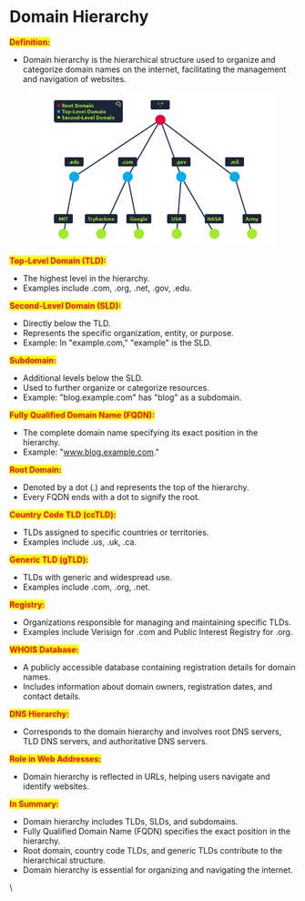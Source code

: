 # Domain Hierarchy

<mark style="color:red;">**Definition:**</mark>

* Domain hierarchy is the hierarchical structure used to organize and categorize domain names on the internet, facilitating the management and navigation of websites.

<figure><img src="../../../../../.gitbook/assets/Capture (23).PNG" alt=""><figcaption></figcaption></figure>

<mark style="color:red;">**Top-Level Domain (TLD):**</mark>

* The highest level in the hierarchy.
* Examples include .com, .org, .net, .gov, .edu.

<mark style="color:red;">**Second-Level Domain (SLD):**</mark>

* Directly below the TLD.
* Represents the specific organization, entity, or purpose.
* Example: In "example.com," "example" is the SLD.

<mark style="color:red;">**Subdomain:**</mark>

* Additional levels below the SLD.
* Used to further organize or categorize resources.
* Example: "blog.example.com" has "blog" as a subdomain.

<mark style="color:red;">**Fully Qualified Domain Name (FQDN):**</mark>

* The complete domain name specifying its exact position in the hierarchy.
* Example: "www.blog.example.com."

<mark style="color:red;">**Root Domain:**</mark>

* Denoted by a dot (.) and represents the top of the hierarchy.
* Every FQDN ends with a dot to signify the root.

<mark style="color:red;">**Country Code TLD (ccTLD):**</mark>

* TLDs assigned to specific countries or territories.
* Examples include .us, .uk, .ca.

<mark style="color:red;">**Generic TLD (gTLD):**</mark>

* TLDs with generic and widespread use.
* Examples include .com, .org, .net.

<mark style="color:red;">**Registry:**</mark>

* Organizations responsible for managing and maintaining specific TLDs.
* Examples include Verisign for .com and Public Interest Registry for .org.

<mark style="color:red;">**WHOIS Database:**</mark>

* A publicly accessible database containing registration details for domain names.
* Includes information about domain owners, registration dates, and contact details.

<mark style="color:red;">**DNS Hierarchy:**</mark>

* Corresponds to the domain hierarchy and involves root DNS servers, TLD DNS servers, and authoritative DNS servers.

<mark style="color:red;">**Role in Web Addresses:**</mark>

* Domain hierarchy is reflected in URLs, helping users navigate and identify websites.

<mark style="color:red;">**In Summary:**</mark>

* Domain hierarchy includes TLDs, SLDs, and subdomains.
* Fully Qualified Domain Name (FQDN) specifies the exact position in the hierarchy.
* Root domain, country code TLDs, and generic TLDs contribute to the hierarchical structure.
* Domain hierarchy is essential for organizing and navigating the internet.

\
